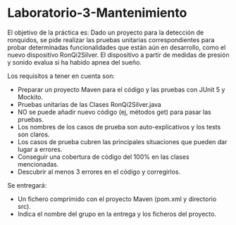 # Laboratorio-3-Mantenimiento

El objetivo de la práctica es: 
Dado un proyecto para la detección de ronquidos, se pide realizar las pruebas unitarias correspondientes para probar determinadas funcionalidades que están aún en desarrollo, como el nuevo dispositivo RonQi2Silver. El dispositivo a partir de medidas de presión y sonido evalua si ha habido apnea del sueño.

Los requisitos a tener en cuenta son:
- Preparar un proyecto Maven para el código y las pruebas con JUnit 5 y Mockito.
- Pruebas unitarias de las Clases RonQi2Silver.java
- NO se puede añadir nuevo código (ej, métodos get) para pasar las pruebas.
- Los nombres de los casos de prueba son auto-explicativos y los tests son claros.
- Los casos de prueba cubren las principales situaciones que pueden dar lugar a errores.
- Conseguir una cobertura de código del 100% en las clases mencionadas.
- Descubrir al menos 3 errores en el código y corregirlos.
  
Se entregará:
- Un fichero comprimido con el proyecto Maven (pom.xml y directorio src).
- Indica el nombre del grupo en la entrega y los ficheros del proyecto.

